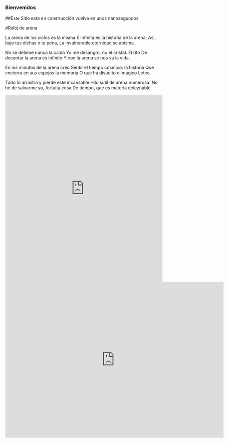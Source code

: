 ### Bienvenidos 

##Este Sitio esta en construcción vuelva en unos nanosegundos

#Reloj de arena

La arena de los ciclos es la misma 
E infinita es la historia de la arena; 
Así, bajo tus dichas o tu pena, 
La invulnerable eternidad se abisma. 

No se detiene nunca la caída 
Yo me desangro, no el cristal. El rito 
De decantar la arena es infinito 
Y con la arena se nos va la vida. 

En los minutos de la arena creo 
Sentir el tiempo cósmico: la historia 
Que encierra en sus espejos la memoria 
O que ha disuelto el mágico Leteo. 

Todo lo arrastra y pierde este incansable 
Hilo sutil de arena numerosa. 
No he de salvarme yo, fortuita cosa 
De tiempo, que es materia deleznable.

<center>
					<iframe src="https://drive.google.com/file/d/1qFbf4Sf7mFcsh4DQi99FlJMCKJPPQ8WivbOV6LbSdbM/preview" width="100%" height="600" frameborder="0"></iframe>
					<iframe src="https://drive.google.com/embeddedfolderview?id=0BwjuHwYkFtAMV2I4cXJkZjBHNVk#list" width="700" height="500" frameborder="0"></iframe>
				</center>
